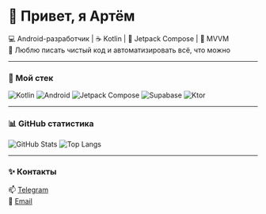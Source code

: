 # 👋 Привет, я Артём

💻 Android-разработчик | ☕ Kotlin | 🧩 Jetpack Compose | 🧠 MVVM  
🎯 Люблю писать чистый код и автоматизировать всё, что можно

---

### 🚀 Мой стек
![Kotlin](https://img.shields.io/badge/-Kotlin-0095D5?logo=kotlin&logoColor=white)
![Android](https://img.shields.io/badge/-Android-3DDC84?logo=android&logoColor=white)
![Jetpack Compose](https://img.shields.io/badge/-Jetpack%20Compose-4285F4?logo=jetpack-compose&logoColor=white)
![Supabase](https://img.shields.io/badge/-Supabase-3ECF8E?logo=supabase&logoColor=white)
![Ktor](https://img.shields.io/badge/-Ktor-000000?logo=ktor&logoColor=white)

---

### 📊 GitHub статистика
![GitHub Stats](https://github-readme-stats.vercel.app/api?username=sssmain&show_icons=true&theme=tokyonight)
![Top Langs](https://github-readme-stats.vercel.app/api/top-langs/?username=sssmain&layout=compact&theme=tokyonight)

---

### ✨ Контакты
📫 [Telegram](https://t.me/твоя_ссылка)  
📧 [Email](mailto:твоя@почта.com)
